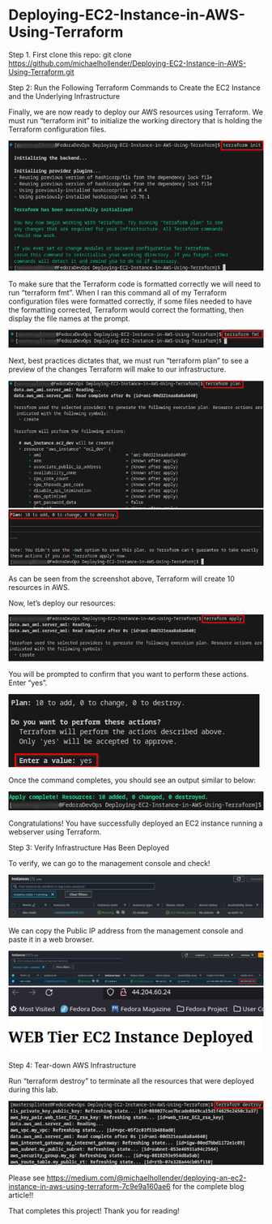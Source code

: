 # Deploying-EC2-Instance-in-AWS-Using-Terraform

Step 1. First clone this repo:
   git clone https://github.com/michaelhollender/Deploying-EC2-Instance-in-AWS-Using-Terraform.git

Step 2: Run the Following Terraform Commands to Create the EC2 Instance and the Underlying Infrastructure

Finally, we are now ready to deploy our AWS resources using Terraform. We must run “terraform init” to initialize the working directory that is holding the Terraform configuration files.

![Screenshot](https://github.com/michaelhollender/Deploying-EC2-Instance-in-AWS-Using-Terraform/blob/main/images/2.%20Running%20the%20terraform%20init%20command.png)

To make sure that the Terraform code is formatted correctly we will need to run “terraform fmt”. When I ran this command all of my Terraform configuration files were formatted correctly, if some files needed to have the formatting corrected, Terraform would correct the formatting, then display the file names at the prompt.

![Screenshot](https://github.com/michaelhollender/Deploying-EC2-Instance-in-AWS-Using-Terraform/blob/main/images/3.%20Running%20the%20terraform%20fmt%20command.png)

Next, best practices dictates that, we must run “terraform plan” to see a preview of the changes Terraform will make to our infrastructure.

![Screenshot](https://github.com/michaelhollender/Deploying-EC2-Instance-in-AWS-Using-Terraform/blob/main/images/4.%20Running%20the%20terraform%20plan%20command-1.png)
![Screenshot](https://github.com/michaelhollender/Deploying-EC2-Instance-in-AWS-Using-Terraform/blob/main/images/5.%20Running%20the%20terraform%20plan%20command-2.png)

As can be seen from the screenshot above, Terraform will create 10 resources in AWS.

Now, let’s deploy our resources:

![Screenshot](https://github.com/michaelhollender/Deploying-EC2-Instance-in-AWS-Using-Terraform/blob/main/images/6.%20Running%20the%20terraform%20apply%20command.png)

You will be prompted to confirm that you want to perform these actions.
Enter “yes”.

![Screenshot](https://github.com/michaelhollender/Deploying-EC2-Instance-in-AWS-Using-Terraform/blob/main/images/7.%20Enter%20Yes.png)

Once the command completes, you should see an output similar to below:

![Screenshot](https://github.com/michaelhollender/Deploying-EC2-Instance-in-AWS-Using-Terraform/blob/main/images/8.%20Output%20of%20Running%20the%20terraform%20apply%20Command.png)

Congratulations! You have successfully deployed an EC2 instance running a webserver using Terraform. 

Step 3: Verify Infrastructure Has Been Deployed

To verify, we can go to the management console and check!

![Screenshot](https://github.com/michaelhollender/Deploying-EC2-Instance-in-AWS-Using-Terraform/blob/main/images/9.%20AWS%20Mangement%20Console-1.png)

We can copy the Public IP address from the management console and paste it in a web browser.

![Screenshot](https://github.com/michaelhollender/Deploying-EC2-Instance-in-AWS-Using-Terraform/blob/main/images/10.%20AWS%20Mangement%20Console-2.png)
![Screenshot](https://github.com/michaelhollender/Deploying-EC2-Instance-in-AWS-Using-Terraform/blob/main/images/11.%20Test%20Website.png)

Step 4: Tear-down AWS Infrastructure

Run “terraform destroy” to terminate all the resources that were deployed during this lab.

![Screenshot](https://github.com/michaelhollender/Deploying-EC2-Instance-in-AWS-Using-Terraform/blob/main/images/12.%20Running%20the%20terraform%20destroy%20command.png)

Please see https://medium.com/@michaelhollender/deploying-an-ec2-instance-in-aws-using-terraform-7c9e9a160ae6 for the complete blog article!!

That completes this project! Thank you for reading!
